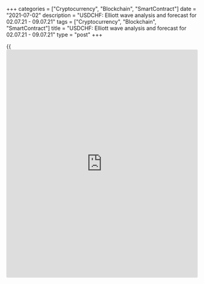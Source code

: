 +++
categories = ["Cryptocurrency", "Blockchain", "SmartContract"]
date = "2021-07-02"
description = "USDCHF: Elliott wave analysis and forecast for 02.07.21 - 09.07.21"
tags = ["Cryptocurrency", "Blockchain", "SmartContract"]
title = "USDCHF: Elliott wave analysis and forecast for 02.07.21 - 09.07.21"
type = "post"
+++

{{<iframe id="large-banner" src="https://www.bounty.group/#slide=8.0" width="100%" height="600" scrolling="no" style="border: 0px solid rgb(216, 221, 230); border-radius: 3px;">}}

2021-07-02

2021-07-02

USDCHF: Elliott wave analysis and forecast for 02.07.21 – 09.07.21Alex
Geuta

 **Main scenario:** consider long positions from corrections above the
level of 0.9056 with a target of  0.9476 – 0.9678.

 **Alternative scenario:** breakout and consolidation below the level of
0.9056 will allow the pair to continue declining to the levels of 0.8923
– 0.8754.

 **Analysis:** Presumably, a descending first wave of a larger degree
(1) of 5 formed and an ascending correction is now developing as a
second wave (2) of 5 in the [daily](https://www.fintecher.org/2020/03/03/forex-trading-daily-strategy/) timeframe. In the H4 time frame, wave
A of (2) was formed and wave B of (2) finished developing. Apparently,
wave С of (2) started developing in the H1 time frame, with the first
wave of smaller degree i of C forming inside. If this assumption is
correct, the pair will continue rising to the zone of 0.9476 – 0.9678.
The level of 0.9056 is critical in this scenario. Its breakout will
allow the pair to continue falling to the levels of 0.8923 – 0.8754.

* * *

* * *



## Price chart of USDCHF in real time mode

The content of this article reflects the author’s opinion and does not
necessarily reflect the official position of LiteForex. The material
published on this page is provided for informational purposes only and
should not be considered as the provision of investment advice for the
purposes of Directive 2004/39/EC.

Rate this article:

{{value}}

( {{count}} {{title}} )
